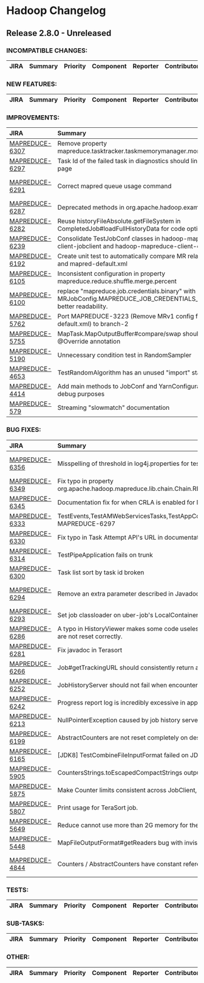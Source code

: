 
<!---
# Licensed to the Apache Software Foundation (ASF) under one
# or more contributor license agreements.  See the NOTICE file
# distributed with this work for additional information
# regarding copyright ownership.  The ASF licenses this file
# to you under the Apache License, Version 2.0 (the
# "License"); you may not use this file except in compliance
# with the License.  You may obtain a copy of the License at
#
#     http://www.apache.org/licenses/LICENSE-2.0
#
# Unless required by applicable law or agreed to in writing, software
# distributed under the License is distributed on an "AS IS" BASIS,
# WITHOUT WARRANTIES OR CONDITIONS OF ANY KIND, either express or implied.
# See the License for the specific language governing permissions and
# limitations under the License.
-->
# Hadoop Changelog

## Release 2.8.0 - Unreleased

### INCOMPATIBLE CHANGES:

| JIRA | Summary | Priority | Component | Reporter | Contributor |
|:---- |:---- | :--- |:---- |:---- |:---- |


### NEW FEATURES:

| JIRA | Summary | Priority | Component | Reporter | Contributor |
|:---- |:---- | :--- |:---- |:---- |:---- |


### IMPROVEMENTS:

| JIRA | Summary | Priority | Component | Reporter | Contributor |
|:---- |:---- | :--- |:---- |:---- |:---- |
| [MAPREDUCE-6307](https://issues.apache.org/jira/browse/MAPREDUCE-6307) | Remove property mapreduce.tasktracker.taskmemorymanager.monitoringinterval |  Minor | . | Akira AJISAKA | J.Andreina |
| [MAPREDUCE-6297](https://issues.apache.org/jira/browse/MAPREDUCE-6297) | Task Id of the failed task in diagnostics should link to the task page |  Minor | jobhistoryserver | Siqi Li | Siqi Li |
| [MAPREDUCE-6291](https://issues.apache.org/jira/browse/MAPREDUCE-6291) | Correct mapred queue usage command |  Minor | client | Brahma Reddy Battula | Brahma Reddy Battula |
| [MAPREDUCE-6287](https://issues.apache.org/jira/browse/MAPREDUCE-6287) | Deprecated methods in org.apache.hadoop.examples.Sort |  Minor | examples | Chao Zhang | Chao Zhang |
| [MAPREDUCE-6282](https://issues.apache.org/jira/browse/MAPREDUCE-6282) | Reuse historyFileAbsolute.getFileSystem in CompletedJob#loadFullHistoryData for code optimization. |  Trivial | jobhistoryserver | zhihai xu | zhihai xu |
| [MAPREDUCE-6239](https://issues.apache.org/jira/browse/MAPREDUCE-6239) | Consolidate TestJobConf classes in hadoop-mapreduce-client-jobclient and hadoop-mapreduce-client-core |  Minor | client | Varun Saxena | Varun Saxena |
| [MAPREDUCE-6192](https://issues.apache.org/jira/browse/MAPREDUCE-6192) | Create unit test to automatically compare MR related classes and mapred-default.xml |  Minor | . | Ray Chiang | Ray Chiang |
| [MAPREDUCE-6105](https://issues.apache.org/jira/browse/MAPREDUCE-6105) | Inconsistent configuration in property mapreduce.reduce.shuffle.merge.percent |  Trivial | . | Dongwook Kwon | Ray Chiang |
| [MAPREDUCE-6100](https://issues.apache.org/jira/browse/MAPREDUCE-6100) | replace "mapreduce.job.credentials.binary" with MRJobConfig.MAPREDUCE\_JOB\_CREDENTIALS\_BINARY for better readability. |  Trivial | mrv2 | zhihai xu | zhihai xu |
| [MAPREDUCE-5762](https://issues.apache.org/jira/browse/MAPREDUCE-5762) | Port MAPREDUCE-3223 (Remove MRv1 config from mapred-default.xml) to branch-2 |  Minor | documentation | Akira AJISAKA | Akira AJISAKA |
| [MAPREDUCE-5755](https://issues.apache.org/jira/browse/MAPREDUCE-5755) | MapTask.MapOutputBuffer#compare/swap should have @Override annotation |  Trivial | . | Tsuyoshi Ozawa | Tsuyoshi Ozawa |
| [MAPREDUCE-5190](https://issues.apache.org/jira/browse/MAPREDUCE-5190) | Unnecessary condition test in RandomSampler |  Minor | mrv2 | Jingguo Yao | Jingguo Yao |
| [MAPREDUCE-4653](https://issues.apache.org/jira/browse/MAPREDUCE-4653) | TestRandomAlgorithm has an unused "import" statement |  Trivial | contrib/gridmix | Amir Sanjar | Amir Sanjar |
| [MAPREDUCE-4414](https://issues.apache.org/jira/browse/MAPREDUCE-4414) | Add main methods to JobConf and YarnConfiguration, for debug purposes |  Major | client | Harsh J | Plamen Jeliazkov |
| [MAPREDUCE-579](https://issues.apache.org/jira/browse/MAPREDUCE-579) | Streaming "slowmatch" documentation |  Trivial | contrib/streaming | Bo Adler | Harsh J |


### BUG FIXES:

| JIRA | Summary | Priority | Component | Reporter | Contributor |
|:---- |:---- | :--- |:---- |:---- |:---- |
| [MAPREDUCE-6356](https://issues.apache.org/jira/browse/MAPREDUCE-6356) | Misspelling of threshold in log4j.properties for tests |  Minor | test | Brahma Reddy Battula | Brahma Reddy Battula |
| [MAPREDUCE-6349](https://issues.apache.org/jira/browse/MAPREDUCE-6349) | Fix typo in property org.apache.hadoop.mapreduce.lib.chain.Chain.REDUCER\_INPUT\_VALUE\_CLASS |  Minor | . | Ray Chiang | Ray Chiang |
| [MAPREDUCE-6345](https://issues.apache.org/jira/browse/MAPREDUCE-6345) | Documentation fix for when CRLA is enabled for MRAppMaster logs |  Trivial | documentation | Rohit Agarwal | Rohit Agarwal |
| [MAPREDUCE-6333](https://issues.apache.org/jira/browse/MAPREDUCE-6333) | TestEvents,TestAMWebServicesTasks,TestAppController are broken due to MAPREDUCE-6297 |  Major | . | Siqi Li | Siqi Li |
| [MAPREDUCE-6330](https://issues.apache.org/jira/browse/MAPREDUCE-6330) | Fix typo in Task Attempt API's URL in documentations |  Minor | documentation | Ryu Kobayashi | Ryu Kobayashi |
| [MAPREDUCE-6314](https://issues.apache.org/jira/browse/MAPREDUCE-6314) | TestPipeApplication fails on trunk |  Major | test | Varun Vasudev | Varun Vasudev |
| [MAPREDUCE-6300](https://issues.apache.org/jira/browse/MAPREDUCE-6300) | Task list sort by task id broken |  Minor | . | Siqi Li | Siqi Li |
| [MAPREDUCE-6294](https://issues.apache.org/jira/browse/MAPREDUCE-6294) | Remove an extra parameter described in Javadoc of TockenCache |  Trivial | . | Chen He | Brahma Reddy Battula |
| [MAPREDUCE-6293](https://issues.apache.org/jira/browse/MAPREDUCE-6293) | Set job classloader on uber-job's LocalContainerLauncher event thread |  Major | mr-am | Sangjin Lee | Sangjin Lee |
| [MAPREDUCE-6286](https://issues.apache.org/jira/browse/MAPREDUCE-6286) | A typo in HistoryViewer makes some code useless, which causes counter limits are not reset correctly. |  Major | client | zhihai xu | zhihai xu |
| [MAPREDUCE-6281](https://issues.apache.org/jira/browse/MAPREDUCE-6281) | Fix javadoc in Terasort |  Trivial | . | Albert Chu | Albert Chu |
| [MAPREDUCE-6266](https://issues.apache.org/jira/browse/MAPREDUCE-6266) | Job#getTrackingURL should consistently return a proper URL |  Minor | . | Ray Chiang | Ray Chiang |
| [MAPREDUCE-6252](https://issues.apache.org/jira/browse/MAPREDUCE-6252) | JobHistoryServer should not fail when encountering a missing directory |  Major | jobhistoryserver | Craig Welch | Craig Welch |
| [MAPREDUCE-6242](https://issues.apache.org/jira/browse/MAPREDUCE-6242) | Progress report log is incredibly excessive in application master |  Major | applicationmaster | Jian Fang | Varun Saxena |
| [MAPREDUCE-6213](https://issues.apache.org/jira/browse/MAPREDUCE-6213) | NullPointerException caused by job history server addr not resolvable |  Minor | applicationmaster | Peng Zhang | Peng Zhang |
| [MAPREDUCE-6199](https://issues.apache.org/jira/browse/MAPREDUCE-6199) | AbstractCounters are not reset completely on deserialization |  Major | . | Anubhav Dhoot | Anubhav Dhoot |
| [MAPREDUCE-6165](https://issues.apache.org/jira/browse/MAPREDUCE-6165) | [JDK8] TestCombineFileInputFormat failed on JDK8 |  Minor | . | Wei Yan | Akira AJISAKA |
| [MAPREDUCE-5905](https://issues.apache.org/jira/browse/MAPREDUCE-5905) | CountersStrings.toEscapedCompactStrings outputs unnecessary "null" strings |  Minor | . | Akira AJISAKA | Akira AJISAKA |
| [MAPREDUCE-5875](https://issues.apache.org/jira/browse/MAPREDUCE-5875) | Make Counter limits consistent across JobClient, MRAppMaster, and YarnChild |  Major | applicationmaster, client, task | Gera Shegalov | Gera Shegalov |
| [MAPREDUCE-5807](https://issues.apache.org/jira/browse/MAPREDUCE-5807) | Print usage for TeraSort job. |  Trivial | examples | Rohith | Rohith |
| [MAPREDUCE-5649](https://issues.apache.org/jira/browse/MAPREDUCE-5649) | Reduce cannot use more than 2G memory  for the final merge |  Major | mrv2 | stanley shi | Gera Shegalov |
| [MAPREDUCE-5448](https://issues.apache.org/jira/browse/MAPREDUCE-5448) | MapFileOutputFormat#getReaders bug with invisible files/folders |  Minor | mrv2 | Maysam Yabandeh | Maysam Yabandeh |
| [MAPREDUCE-4844](https://issues.apache.org/jira/browse/MAPREDUCE-4844) | Counters / AbstractCounters have constant references not declared final |  Major | . | Gera Shegalov | Brahma Reddy Battula |


### TESTS:

| JIRA | Summary | Priority | Component | Reporter | Contributor |
|:---- |:---- | :--- |:---- |:---- |:---- |


### SUB-TASKS:

| JIRA | Summary | Priority | Component | Reporter | Contributor |
|:---- |:---- | :--- |:---- |:---- |:---- |


### OTHER:

| JIRA | Summary | Priority | Component | Reporter | Contributor |
|:---- |:---- | :--- |:---- |:---- |:---- |


